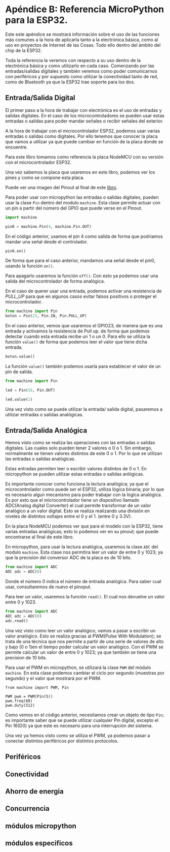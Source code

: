 # Apéndice B: Referencia MicroPython para la ESP32.

Este este apéndice se mostrará información sobre el uso de las funciones más comunes a la hora de aplicarla tanto a la electrónica básica,
como al uso en proyectos de Internet de las Cosas. Todo ello dentro del ámbito del chip de la ESP32.

Toda la referencia la veremos con respecto a su uso dentro de la electrónica básica y como utilizarlo en cada caso. Comenzando por las
entradas/salidas digitales y también veremos como poder comunicarnos con periféricos y por supuesto como utilizar la conectividad tanto de red,
como de Bluetooth ya que la ESP32 trae soporte para los dos.

## Entrada/Salida Digital

El primer paso a la hora de trabajar con electrónica es el uso de entradas y salidas digitales. En el caso de los microcontroladores se pueden usar estas entradas o salidas para poder mandar señales o recibir señales del exterior. 

A la hora de trabajar con el microcontrolador ESP32, podemos usar varias entradas o salidas como digitales. Por ello tenemos que conocer la placa que vamos a utilizar ya que puede cambiar en función de la placa donde se encuentre.

Para este libro tomamos como referencia la placa NodeMCU con su versión con el microcontrolador ESP32.

Una vez sabemos la placa que usaremos en este libro, podemos ver los pines y como se compone esta placa.

Puede ver una imagen del Pinout al final de este [libro](pinout.md).

Para poder usar con micropython las entradas o salidas digitales, pueden usar la clase ```Pin``` dentro del modulo ```machine```. Esta clase permite actuar con un pin a partir del número del GPIO que puede verse en el Pinout.

```python
import machine

pin0 = machine.Pin(4, machine.Pin.OUT)
```

En el código anterior, usamos el pin 4 como salida de forma que podriamos mandar una señal desde el controlador.

```python
pin0.on()
```

De forma que para el caso anterior, mandamos una señal desde el pin0, usando la función ```on()```.

Para apagarlo usaremos la función ```off()```. Con esto ya podemos usar una salida del microcontrolador de forma analógica.

En el caso de querer usar una entrada, podemos activar una resistencia de _PULL_UP_ para que en algunos casos evitar falsos positivos o proteger el microcontrolador.

```python
from machine import Pin
boton = Pin(23, Pin.IN, Pin.PULL_UP)
```

En el caso anterior, vemos que usaremos el GPIO23, de manera que es una entrada y activamos la resistencia de Pull up. de forma que podemos detectar cuando esta entrada recibe un 1 o un 0. Para ello se utiliza la función ```value()``` de forma que podemos leer el valor que tiene dicha entrada.

```python
boton.value()
```

La función ```value()``` también podemos usarla para establecer el valor de un pin de salida.

```python
from machine import Pin

led = Pin(16, Pin.OUT)

led.value(1)
```

Una vez visto como se puede utilizar la entrada/ salida digital, pasaremos a utilizar entradas o salidas analógicas.

## Entrada/Salida Analógica

Hemos visto como se realiza las operaciones con las entradas o salidas digitales. Las cuales solo pueden tener 2 valores o 0 o 1. Sin embargo, normalmente se tienen valores distintos de este 0 o 1. Por lo que se utilizan las entradas o salidas analógicas.

Estas entradas permiten leer o escribir valores distintos de 0 o 1. En micropython se pueden utilizar estas entradas o salidas anlógicas.

Es importante conocer como funciona la lectura analógica; ya que el microcontrolador como puede ser el ESP32, utiliza lógica binaria; por lo que es necesario algun mecanismo para poder trabajar con la lógica analógica. Es por esto que el microcontrolador tiene un dispositivo llamado ADC(Analog digital Converter) el cual permite transformar de un valor analógico a un valor digital. Esto se realiza realizando una división en niveles de distintos voltajes entre el 0 y el 1. (entre 0 y 3.3V).

En la placa NodeMCU podemos ver que para el modelo con la ESP32, tiene varias entradas analógicas; esto lo podemos ver en su pinout; que puede encontrarse al final de este libro.

En micropython, para usar la lectura analógica, usaremos la clase ```ADC``` del modulo ```machine```. Esta clase nos permitira leer un valor de entre 0 y 1023; ya que la precisión del conversor ADC de la placa es de 10 bits.

```python
from machine import ADC
ADC adc = ADC(0)
```
Donde el número 0 indica el número de entrada analógica. Para saber cual usar, consultaremos de nuevo el pinoput.

Para leer un valor, usaremos la función ```read()```. El cual nos devuelve un valor entre 0 y 1023.

```python
from machine import ADC
ADC adc = ADC(0)
adc.read()
```

Una vez visto como leer un valor analógico, vamos a pasar a escribir un valor analógico. Esto se realiza gracias al PWM(Pulse With Modulation); se trata de una técnica que nos permite a partir de una serie de valores de alto y bajo (0 o 1)en el tiempo poder calcular un valor analógico. Con el PWM se permite calcular un valor de entre 0 y 1023; ya que también se tiene una precision de 10 bits.

Para usar el PWM en micropython, se utilizará la clase ```PWM``` del módulo ```machine```.  En esta clase podemos cambiar el ciclo por segundo (muestras por segundo) y el valor que mostrará por el PWM.

```
from machine import PWM, Pin

PWM pwm = PWM(Pin(5))
pwm.freq(60)
pwm.duty(512)
```

Como vemos en el código anterior, necesitamos crear un objeto de tipo ```Pin```; es importante saber que se puede utilizar cualquier Pin digital, excepto el Pin 16(D0) ya que este es necesario para una interrupción del sistema.

Una vez ya hemos visto como se utiliza el PWM, ya podemos pasar a conectar distintos periféricos por distintos protocolos.

## Periféricos

## Conectividad

## Ahorro de energia

## Concurrencia

## módulos micropython

## módulos especificos

